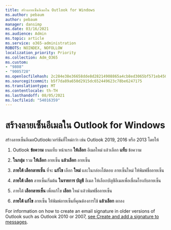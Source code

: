 ```yaml
---
title: สร้างลายเซ็นอีเมลใน Outlook for Windows
ms.author: pebaum
author: pebaum
manager: dansimp
ms.date: 03/16/2021
ms.audience: Admin
ms.topic: article
ms.service: o365-administration
ROBOTS: NOINDEX, NOFOLLOW
localization_priority: Priority
ms.collection: Adm_O365
ms.custom:
- "9808"
- "9005728"
ms.openlocfilehash: 2c284e38e36658dde8d28214908865a4cb8ed3065bf571eb450ce540b9207cd2
ms.sourcegitcommit: b5f7da89a650d2915dc652449623c78be6247175
ms.translationtype: MT
ms.contentlocale: th-TH
ms.lasthandoff: 08/05/2021
ms.locfileid: "54016359"
---
```

# <a name="create-an-email-signature-in-outlook-for-windows"></a>สร้างลายเซ็นอีเมลใน Outlook for Windows

สร้างลายเซ็นอีเมลOutlookเวอร์ชันที่ใหม่กว่า เช่น Outlook 2019, 2016 หรือ 2013 โดยให้

1. Outlook **ข้อความ** บนแท็บ หน้าแรก **ให้เลือก** อีเมลใหม่ แล้วเลือก **แท็บ** ข้อความ

1. **ในกลุ่ม** รวม **ให้เลือก** ลายเซ็น **แล้วเลือก** ลายเซ็น

1. **ภายใต้ เลือกลายเซ็น** ที่จะ **แก้ไข** เลือก **ใหม่** และในกล่องโต้ตอบ ลายเซ็นใหม่ ให้พิมพ์ชื่อลายเซ็น

1. **ภายใต้ เลือก** ลายเซ็นเริ่มต้น **ในรายการ บัญชี** อีเมล ให้เลือกบัญชีอีเมลเพื่อเชื่อมโยงกับลายเซ็น

1. ภายใต้ **เลือกลายเซ็น** เพื่อแก้ไข **เลือก** ใหม่ แล้วพิมพ์ชื่อลายเซ็น

1. **ภายใต้ แก้ไข** ลายเซ็น ให้พิมพ์ลายเซ็นที่คุณต้องการใช้ **แล้วเลือก** ตกลง

For information on how to create an email signature in older versions of Outlook such as Outlook 2010 or 2007, [see Create and add a signature to messages](https://support.microsoft.com/office/8ee5d4f4-68fd-464a-a1c1-0e1c80bb27f2#ID0EAADAAA=Office_2007_-_2010).

